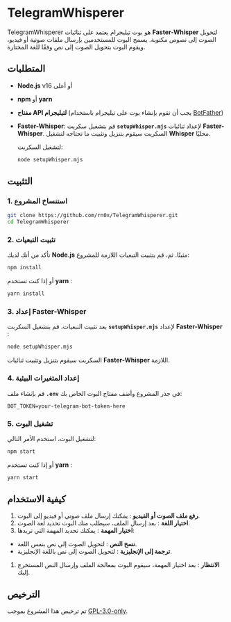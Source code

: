 # TelegramWhisperer

TelegramWhisperer هو بوت تيليجرام يعتمد على ثنائيات **Faster-Whisper** لتحويل الصوت إلى نصوص مكتوبة. يسمح البوت للمستخدمين بإرسال ملفات صوتية أو فيديو، ويقوم البوت بتحويل الصوت إلى نص وفقًا للغة المختارة.

## المتطلبات

- **Node.js** v16 أو أعلى
- **npm** أو **yarn**
- **مفتاح API لتيليجرام** (يجب أن تقوم بإنشاء بوت على تيليجرام باستخدام [BotFather](https://core.telegram.org/bots#botfather))
- **Faster-Whisper**: قم بتشغيل سكربت **`setupWhisper.mjs`** لإعداد ثنائيات **Faster-Whisper**. السكربت سيقوم بتنزيل وتثبيت ما تحتاجه لتشغيل **Whisper** محليًا.

  لتشغيل السكربت:

  ```bash
  node setupWhisper.mjs
  ```

## التثبيت

### 1. استنساخ المشروع

```bash
git clone https://github.com/rn0x/TelegramWhisperer.git
cd TelegramWhisperer
```

### 2. تثبيت التبعيات

تأكد من أنك لديك **Node.js** مثبتًا. ثم، قم بتثبيت التبعيات اللازمة للمشروع:

```bash
npm install
```

أو إذا كنت تستخدم  **yarn** :

```bash
yarn install
```

### 3. إعداد **Faster-Whisper**

بعد تثبيت التبعيات، قم بتشغيل السكربت **`setupWhisper.mjs`** لإعداد  **Faster-Whisper** :

```bash
node setupWhisper.mjs
```

السكربت سيقوم بتنزيل وتثبيت ثنائيات **Faster-Whisper** اللازمة.

### 4. إعداد المتغيرات البيئية

قم بإنشاء ملف **`.env`** في جذر المشروع وأضف مفتاح البوت الخاص بك:

```
BOT_TOKEN=your-telegram-bot-token-here
```

### 5. تشغيل البوت

لتشغيل البوت، استخدم الأمر التالي:

```bash
npm start
```

أو إذا كنت تستخدم  **yarn** :

```bash
yarn start
```

## كيفية الاستخدام

1. **رفع ملف الصوت أو الفيديو** : يمكنك إرسال ملف صوتي أو فيديو إلى البوت.
2. **اختيار اللغة** : بعد إرسال الملف، سيطلب منك البوت تحديد لغة الصوت.
3. **اختيار المهمة** : يمكنك تحديد المهمة التي تريدها:

* **نسخ النص** : لتحويل الصوت إلى نص بنفس اللغة.
* **ترجمة إلى الإنجليزية** : لتحويل الصوت إلى نص باللغة الإنجليزية.

1. **الانتظار** : بعد اختيار المهمة، سيقوم البوت بمعالجة الملف وإرسال النص المستخرج إليك.

## الترخيص

تم ترخيص هذا المشروع بموجب [GPL-3.0-only](https://chatgpt.com/c/LICENSE).
